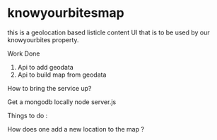 # knowyourbitesmap
this is a geolocation based listicle content UI that is to be used by our knowyourbites property.


Work Done

1. Api to add geodata
2. Api to build map from geodata


How to bring the service up?

Get a mongodb locally
node server.js

Things to do :

How does one add a new location to the map ?




